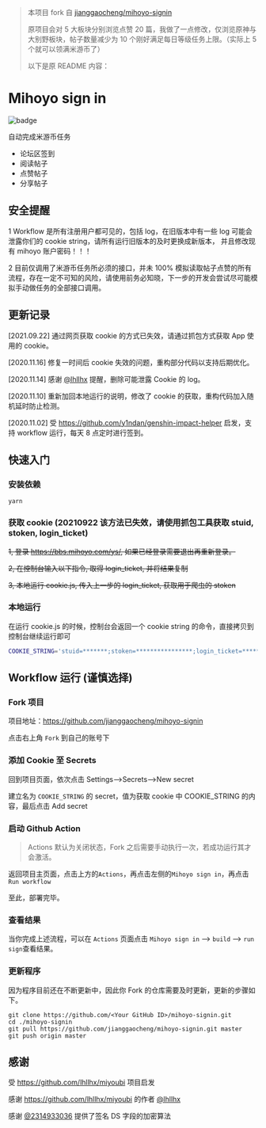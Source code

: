 > 本项目 fork 自 [jianggaocheng/mihoyo-signin](https://github.com/jianggaocheng/mihoyo-signin)
>
> 原项目会对 5 大板块分别浏览点赞 20 篇，我做了一点修改，仅浏览原神与大别野板块，帖子数量减少为 10 个刚好满足每日等级任务上限。（实际上 5 个就可以领满米游币了）
>
> 以下是原 README 内容：

# Mihoyo sign in

![badge](https://github.com/jianggaocheng/mihoyo-signin/workflows/Mihoyo%20SignIn/badge.svg)

自动完成米游币任务

- 论坛区签到
- 阅读帖子
- 点赞帖子
- 分享帖子

## 安全提醒

1 Workflow 是所有注册用户都可见的，包括 log，在旧版本中有一些 log 可能会泄露你们的 cookie string，请所有运行旧版本的及时更换成新版本，
并且修改现有 mihoyo 账户密码！！！

2 目前仅调用了米游币任务所必须的接口，并未 100% 模拟读取帖子点赞的所有流程，存在一定不可知的风险，请使用前务必知晓，下一步的开发会尝试尽可能模拟手动做任务的全部接口调用。

## 更新记录 
[2021.09.22] 通过网页获取 cookie 的方式已失效，请通过抓包方式获取 App 使用的 cookie。

[2020.11.16] 修复一时间后 cookie 失效的问题，重构部分代码以支持后期优化。

[2020.11.14] 感谢 [@lhllhx](https://github.com/lhllhx) 提醒，删除可能泄露 Cookie 的 log。

[2020.11.10] 重新加回本地运行的说明，修改了 cookie 的获取，重构代码加入随机延时防止检测。

[2020.11.02] 受 https://github.com/y1ndan/genshin-impact-helper 启发，支持 workflow 运行，每天 8 点定时进行签到。

## 快速入门

### 安装依赖

```
yarn
```

### 获取 cookie (20210922 该方法已失效，请使用抓包工具获取 stuid, stoken, login_ticket)
~~1, 登录 https://bbs.mihoyo.com/ys/, 如果已经登录需要退出再重新登录。~~

~~2, 在控制台输入以下指令, 取得 login_ticket, 并将结果复制~~

~~3, 本地运行 cookie.js, 传入上一步的 login_ticket, 获取用于爬虫的 stoken~~

### 本地运行

在运行 cookie.js 的时候，控制台会返回一个 cookie string 的命令，直接拷贝到控制台继续运行即可

```bash
COOKIE_STRING='stuid=*******;stoken=****************;login_ticket=********************;' node index.js
```

## Workflow 运行 (谨慎选择)

### Fork 项目

项目地址：https://github.com/jianggaocheng/mihoyo-signin

点击右上角 `Fork` 到自己的账号下

### 添加 Cookie 至 Secrets

回到项目页面，依次点击 Settings-->Secrets-->New secret

建立名为 `COOKIE_STRING` 的 secret，值为获取 cookie 中 COOKIE_STRING 的内容，最后点击 Add secret

### 启动 Github Action

> Actions 默认为关闭状态，Fork 之后需要手动执行一次，若成功运行其才会激活。

返回项目主页面，点击上方的`Actions`，再点击左侧的`Mihoyo sign in`，再点击`Run workflow`

至此，部署完毕。

### 查看结果

当你完成上述流程，可以在 `Actions` 页面点击 `Mihoyo sign in` --> `build` --> `run sign`查看结果。

### 更新程序

因为程序目前还在不断更新中，因此你 Fork 的仓库需要及时更新，更新的步骤如下。

```
git clone https://github.com/<Your GitHub ID>/mihoyo-signin.git
cd ./mihoyo-signin
git pull https://github.com/jianggaocheng/mihoyo-signin.git master
git push origin master
```

## 感谢

受 https://github.com/lhllhx/miyoubi 项目启发

感谢 https://github.com/lhllhx/miyoubi 的作者 [@lhllhx](https://github.com/lhllhx)

感谢 [@2314933036](https://github.com/2314933036) 提供了签名 DS 字段的加密算法
